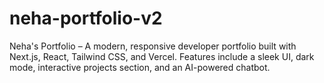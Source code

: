 # neha-portfolio-v2
Neha's Portfolio – A modern, responsive developer portfolio built with Next.js, React, Tailwind CSS, and Vercel. Features include a sleek UI, dark mode, interactive projects section, and an AI-powered chatbot.
